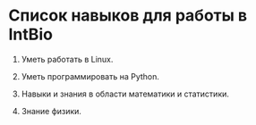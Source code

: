 # Список навыков для работы в IntBio

1. Уметь работать в Linux.


2. Уметь программировать на Python.


3. Навыки и знания в области математики и статистики.


4. Знание физики.
